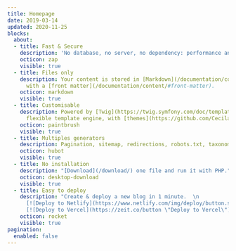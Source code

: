 ```yaml
---
title: Homepage
date: 2019-03-14
updated: 2020-11-25
blocks:
  about:
  - title: Fast & Secure
    description: 'No database, no server, no dependency: performance and security.'
    octicon: zap
    visible: true
  - title: Files only
    description: Your content is stored in [Markdown](/documentation/content/#body) flat files
      with a [front matter](/documentation/content/#front-matter).
    octicon: markdown
    visible: true
  - title: Customisable
    description: Powered by [Twig](https://twig.symfony.com/doc/templates.html), a
      flexible template engine, with [themes](https://github.com/Cecilapp?q=theme#org-repositories) support.
    octicon: paintbrush
    visible: true
  - title: Multiples generators
    description: Pagination, sitemap, redirections, robots.txt, taxonomies, RSS are generated automatically.
    octicon: hubot
    visible: true
  - title: No installation
    description: "[Download](/download/) one file and run it with PHP."
    octicon: desktop-download
    visible: true
  - title: Easy to deploy
    description: "Create & deploy a new blog in 1 minute.  \n
      [![Deploy to Netlify](https://www.netlify.com/img/deploy/button.svg \"Deploy to Netlify\")](/hosting/netlify/deploy/) 
      [![Deploy to Vercel](https://zeit.co/button \"Deploy to Vercel\")](/hosting/vercel/deploy/)"
    octicon: rocket
    visible: true
pagination:
  enabled: false
---
```


